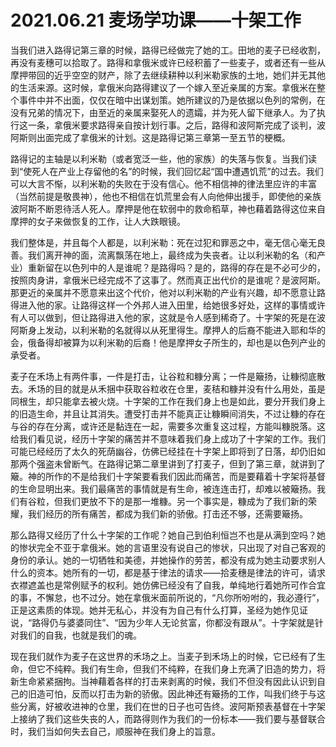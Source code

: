 # 2021.06.21  麦场学功课——十架工作

当我们进入路得记第三章的时候，路得已经做完了她的工。田地的麦子已经收割，再没有麦穗可以拾取了。路得和拿俄米或许已经积蓄了一些麦子，或者还有一些从摩押带回的近乎空空的财产，除了去继续耕种以利米勒家族的土地，她们并无其他的生活来源。这时候，拿俄米向路得建议了一个嫁入至近亲属的方案。拿俄米在整个事件中并不出面，仅仅在暗中出谋划策。她所建议的乃是依据以色列的常例，在没有兄弟的情况下，由至近的亲属来娶死人的遗孀，并为死人留下继承人。为了执行这一条，拿俄米要求路得亲自按计划行事。之后，路得和波阿斯完成了谈判，波阿斯则出面完成了拿俄米的计划。这是路得记第三章第一至五节的梗概。

路得记的主轴是以利米勒（或者宽泛一些，他的家族）的失落与恢复。当我们读到“使死人在产业上存留他的名”的时候，我们回忆起“国中遭遇饥荒”的过去。我们可以大言不惭，以利米勒的失败在于没有信心。他不相信神的律法里应许的丰富（当然前提是敬畏神），他也不相信在饥荒里会有人向他伸出援手，即使他的亲族波阿斯不断恩待活人死人。摩押是他在软弱中的救命稻草，神也藉着路得这位来自摩押的女子来做恢复的工作，让人大跌眼镜。

我们整体是，并且每个人都是，以利米勒：死在过犯和罪恶之中，毫无信心毫无良善。我们离开神的面，流离飘荡在地上，最终成为失丧者。让以利米勒的名（和产业）重新留在以色列中的人是谁呢？是路得吗？是的，路得的存在是不必可少的，按照肉身讲，拿俄米已经完成不了这事了。然而真正出代价的是谁呢？是波阿斯。那更近的亲属并不愿意来出这个代价，他对以利米勒的产业有兴趣，却不愿意让路得进入他的家。让路得这样一个外邦人进入田里，给她很多好处，这样的事情或许有人可以做到，但让路得进入他的家，这就是令人感到稀奇了。十字架的死是在波阿斯身上发动，以利米勒的名就得以从死里得生。摩押人的后裔不能进入耶和华的会，俄备得却被算为以利米勒的后裔！他是摩押女子所生的，却也是以色列产业的承受者。

麦子在禾场上有两件事，一件是打击，让谷粒和糠分离；一件是簸扬，让糠彻底散去。禾场的目的就是从禾捆中获取谷粒收在仓里，麦秸和糠并没有什么用处，虽是同根生，却只能拿去被火烧。十字架的工作在我们身上也是如此，要分开我们身上的旧造生命，并且让其消失。遭受打击并不能真正让糠瞬间消失，不过让糠的存在与谷的存在分离，或许还是黏连在一起，需要多次重复这过程，方能叫糠脱落。这给我们看见说，经历十字架的痛苦并不意味着我们身上成功了十字架的工作。我们可能已经经历了太久的死荫幽谷，仿佛已经挂在十字架上即将到了日落，却仍旧如那两个强盗未曾断气。在路得记第二章里讲到了打麦子，但到了第三章，就讲到了簸。神的所作的不是给我们十字架要看我们因此而痛苦，而是要藉着十字架将基督的生命显明出来。我们最痛苦的事情就是有生命，被连连击打，却难以被簸扬。我们有谷粒，但我们更放不下的是那一堆糠。另一个事实是，糠成为了我们新的荣耀，我们经历的所有痛苦，都成为我们新的骄傲。打击还不够，还需要簸扬。

那么路得又经历了什么十字架的工作呢？她自己到伯利恒岂不也是从满到空吗？她的惨状完全不亚于拿俄米。她的言语里没有说自己的惨状，只出现了对自己客观的身份的承认。她的一切牺牲和美德，并她操作的劳苦，都没有成为她主动要求别人什么的资本。她所有的一切，都是基于律法的请求——拾麦穗是律法的许可，请求衣襟遮盖也是常例赋予的权利。她仿佛已经没有了自我，单纯地行着她所可作合宜的事，不懈怠，也不过分。她在拿俄米面前所说的，“凡你所吩咐的，我必遵行”，正是这素质的体现。她并无私心，并没有为自己有什么打算，圣经为她作见证说，“路得仍与婆婆同住”、“因为少年人无论贫富，你都没有跟从”。十字架就是针对我们的自我，也就是我们的魂。

现在我们就作为麦子在这世界的禾场之上。当麦子到禾场上的时候，它已经有了生命，但它不纯粹。我们有生命，但我们不纯粹，在我们身上充满了旧造的势力，将新生命紧紧捆拘。当神藉着各样的打击来剥离的时候，我们不但没有因此认识到自己的旧造可怕，反而以打击为新的骄傲。因此神还有簸扬的工作，叫我们终于与这些分离，好被收进神的仓里，我们在世的日子也可告终。波阿斯预表基督在十字架上接纳了我们这些失丧的人，而路得则作为我们的一份标本——我们要与基督联合时，我们当如何失去自己，顺服神在我们身上的旨意。